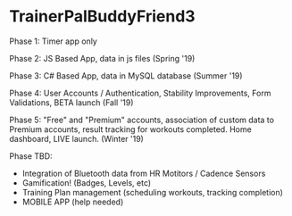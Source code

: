 # TrainerPalBuddyFriend3

Phase 1: Timer app only

Phase 2: JS Based App, data in js files (Spring '19)

Phase 3: C# Based App, data in MySQL database (Summer '19)

Phase 4: User Accounts / Authentication, Stability Improvements, Form Validations, BETA launch (Fall '19)

Phase 5: "Free" and "Premium" accounts, association of custom data to Premium accounts, result tracking for workouts completed.
   Home dashboard, LIVE launch. (Winter '19)

Phase TBD:
- Integration of Bluetooth data from HR Motitors / Cadence Sensors
- Gamification! (Badges, Levels, etc)
- Training Plan management (scheduling workouts, tracking completion)
- MOBILE APP (help needed)

